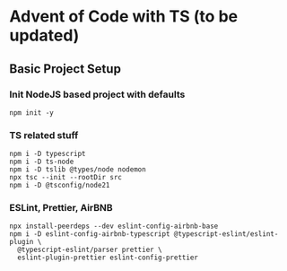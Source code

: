 # Advent of Code with TS (to be updated)

## Basic Project Setup

### Init NodeJS based project with defaults
```shell
npm init -y
```

### TS related stuff
```shell
npm i -D typescript
npm i -D ts-node
npm i -D tslib @types/node nodemon
npx tsc --init --rootDir src
npm i -D @tsconfig/node21
```
### ESLint, Prettier, AirBNB
```shell
npx install-peerdeps --dev eslint-config-airbnb-base
npm i -D eslint-config-airbnb-typescript @typescript-eslint/eslint-plugin \
  @typescript-eslint/parser prettier \
  eslint-plugin-prettier eslint-config-prettier
```
